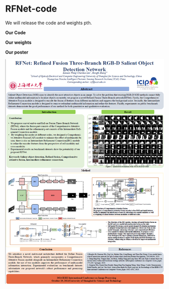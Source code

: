# RFNet-code

We will release the  code and weights pth.      


**Our Code**


**Our weights**





**Our poster**
<div align=center>
	<img src="https://github.com/Corgislam/RFNet-code/blob/main/poster.png"/>

</div>
